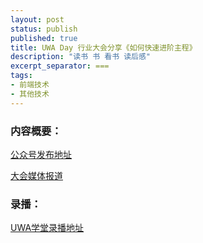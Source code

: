 ```yaml
---
layout: post
status: publish
published: true
title: UWA Day 行业大会分享《如何快速进阶主程》
description: "读书 书 看书 读后感"
excerpt_separator: ===
tags:
- 前端技术
- 其他技术
---
```



### 内容概要：

[公众号发布地址](https://mp.weixin.qq.com/s?__biz=MzU1ODY1ODY2NA==&amp;mid=2247485608&amp;idx=1&amp;sn=e9e297668d8b9bd592080ea871e47aba&amp;chksm=fc226dafcb55e4b9718ff8fd3c10991f02dabff15e9a3bc8a162fdffdd03bde18dfe54f704fc&token=925049509&lang=zh_CN#rd)


[大会媒体报道](https://mp.weixin.qq.com/s/FOoi8ZYsE8EDgQeoHZG03w)


### 录播：

[UWA学堂录播地址](https://edu.uwa4d.com/course-intro/1/446)




